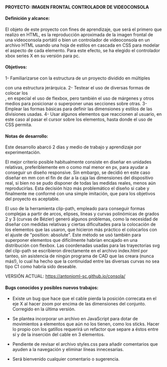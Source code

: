 
#### PROYECTO: IMAGEN FRONTAL CONTROLADOR DE VIDEOCONSOLA

#### Definición y alcance:

El objeto de este proyecto con fines de aprendizaje, que será el primero que realizo en HTML, es la reproducción aproximada de la imagen frontal de una videoconsola portátil o bien un controlador de videoconsola en un archivo HTML usando una hoja de estilos en cascada en CSS para modelar el aspecto de cada elemento. Para este efecto, se ha elegido el controlador xbox series X en su versión para pc.

#### Objetivos:

1- Familiarizarse con la estructura de un proyecto dividido en múltiples <div> con una estructura jerárquica.
2- Testear el uso de diversas formas de colocar los <div>, en especial el uso de flexbox, pero también el uso de márgenes y otros medios para posicionar o superponer unas secciones sobre otras.
3- Emplear las formas básicas para definir las dimensiones y estilos de las divisiones usadas.
4- Usar algunos elementos que reaccionen al usuario, en este caso al pasar el cursor sobre los elementos, hasta donde el uso de CSS permita.

#### Notas de desarrollo:

Este desarrollo abarcó 2 días y medio de trabajo y aprendizaje por experimentación.

El mejor criterio posible habitualmente consiste en diseñar en unidades relativas, preferiblemente em o como mal menor en px, para ayudar a conseguir un diseño responsive. Sin embargo, se decidió en este caso diseñar en mm con el fin de dar a la caja las dimensiones del dispositivo real, si bien no se pudo disponer de todas las medidas reales, menos aún reproducirlas. Esta decisión hizo más problemático el diseño si cabe y finalmente me conformé con una simple imitación, que para los objetivos del proyecto es aceptable.

El uso de la herramienta clip-path, empleado para conseguir formas complejas a partir de arcos, elipses, líneas y curvas polinómicas de grados 2 y 3 (curvas de Bézier) generó algunos problemas, como la necesidad de diseñar con medidas relativas y ciertas dificultades para la colocación de los elementos que las usaron, que hicieron más práctico el colocarlos con el ajuste de "position: absolute". Este método se usó también para superponer elementos que difícilmente habrían encajado en una distribución con flexbox. Las coordenadas usadas para las trayectorias svg del clip-path se escribieron directamente en el archivo index.html por tanteo, sin asistencia de ningún programa de CAD que las creara (nunca más!), lo cual ha hecho que la continuidad entre las diversas curvas no sea tipo C1 como habría sido deseable.

VERSIÓN ACTUAL: https://antonioml-sc.github.io/consola/

#### Bugs conocidos y posibles nuevos trabajos:

- Existe un bug que hace que el cable pierda la posición correcata en el eje X al hacer zoom por encima de las dimensiones del conjunto. Corregido en la última versión.

- Se plantea incorporar un archivo en JavaScript para dotar de movimientos a elementos que aún no los tienen, como los sticks. Hacer lo propio con los gatillos requerirá un refactor que separe a éstos entre sí y de la inserción del cable en 3 elementos.

- Pendiente de revisar el archivo styles.css para añadir comentarios que ayuden a la navegación y eliminar líneas innecesarias.

- Será bienvenido cualquier comentario o sugerencia.
